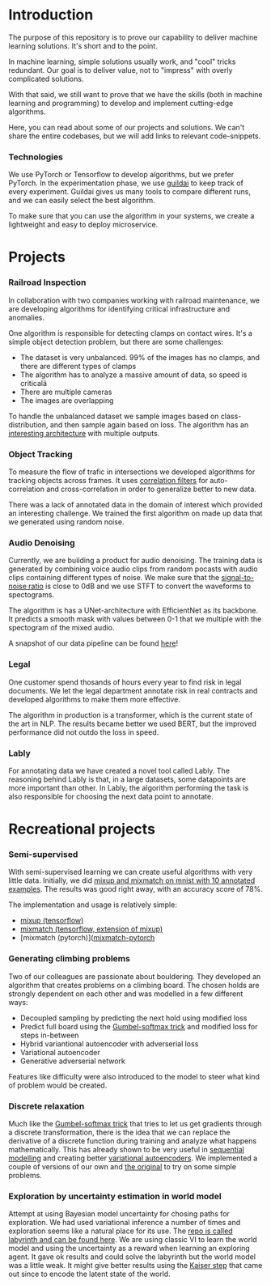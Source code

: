 # Introduction
The purpose of this repository is to prove our capability to deliver machine learning solutions. It's short and to the point.

In machine learning, simple solutions usually work, and "cool" tricks redundant. Our goal is to deliver value, not to "impress" with overly complicated solutions.

With that said, we still want to prove that we have the skills (both in machine learning and programming) to develop and implement cutting-edge algorithms.

Here, you can read about some of our projects and solutions. We can't share the entire codebases, but we will add links to relevant code-snippets.

### Technologies

We use PyTorch or Tensorflow to develop algorithms, but we prefer PyTorch. In the experimentation phase, we use [guildai](https://github.com/guildai/guildai) to keep track of every experiment. Guildai gives us many tools to compare different runs, and we can easily select the best algorithm.

To make sure that you can use the algorithm in your systems, we create a lightweight and easy to deploy microservice.

# Projects

### Railroad Inspection

In collaboration with two companies working with railroad maintenance, we are developing algorithms for identifying critical infrastructure and anomalies.

One algorithm is responsible for detecting clamps on contact wires. It's a simple object detection problem, but there are some challenges:

- The dataset is very unbalanced. 99% of the images has no clamps, and there are different types of clamps
- The algorithm has to analyze a massive amount of data, so speed is criticalä
- There are multiple cameras
- The images are overlapping

To handle the unbalanced dataset we sample images based on class-distribution, and then sample again based on loss. The algorithm has an [interesting architecture](https://github.com/Aiwizo/capability/blob/master/railroad_inspection/architecture.py) with multiple outputs.


### Object Tracking

To measure the flow of trafic in intersections we developed algorithms for tracking objects across frames. It uses [correlation filters](https://github.com/Aiwizo/capability/blob/master/object_tracking/correlation.py) for auto-correlation and cross-correlation in order to generalize better to new data.

There was a lack of annotated data in the domain of interest which provided an interesting challenge. We trained the first algorithm on made up data that we generated using random noise.

### Audio Denoising

Currently, we are building a product for audio denoising. The training data is generated by combining voice audio clips from random pocasts with audio clips containing different types of noise. We make sure that the [signal-to-noise ratio](https://en.wikipedia.org/wiki/Signal-to-noise_ratio) is close to 0dB and we use STFT to convert the waveforms to spectograms.

The algorithm is has a UNet-architecture with EfficientNet as its backbone. It predicts a smooth mask with values between 0-1 that we multiple with the spectogram of the mixed audio.

A snapshot of our data pipeline can be found [here](https://github.com/Aiwizo/capability/tree/master/audio_denoising/data.py)!

### Legal

One customer spend thosands of hours every year to find risk in legal documents. We let the legal department annotate risk in real contracts and developed algorithms to make them more effective.

The algorithm in production is a transformer, which is the current state of the art in NLP. The results became better we used BERT, but the improved performance did not outdo the loss in speed.

### Lably

For annotating data we have created a novel tool called Lably. The reasoning behind Lably is that, in a large datasets, some datapoints are more important than other. In Lably, the algorithm performing the task is also responsible for choosing the next data point to annotate.


# Recreational projects

### Semi-supervised

With semi-supervised learning we can create useful algorithms with very little data. Initially, we did [mixup and mixmatch on mnist with 10 annotated examples](https://github.com/Aiwizo/mnist). The results was good right away, with an accuracy score of 78%. 

The implementation and usage is relatively simple:
- [mixup (tensorflow)](https://github.com/Aiwizo/capability/blob/master/semi_supervised/mixup.py)
- [mixmatch (tensorflow, extension of mixup)](https://github.com/Aiwizo/capability/blob/master/semi_supervised/mixmatch.py)
- [mixmatch (pytorch)]([mixmatch-pytorch](https://github.com/FelixAbrahamsson/mixmatch-pytorch)


### Generating climbing problems
Two of our colleagues are passionate about bouldering. They developed an algorithm that creates problems on a climbing board. The chosen holds are strongly dependent on each other and was modelled in a few different ways:

- Decoupled sampling by predicting the next hold using modified loss
- Predict full board using the [Gumbel-softmax trick](https://pytorch.org/docs/stable/distributions.html#relaxedonehotcategorical) and modified loss for steps in-between
- Hybrid variantional autoencoder with adverserial loss
- Variational autoencoder
- Generative adverserial network

Features like difficulty were also introduced to the model to steer what kind of problem would be created.


### Discrete relaxation
Much like the [Gumbel-softmax trick](https://pytorch.org/docs/stable/distributions.html#relaxedonehotcategorical) that tries to let us get gradients through a discrete transformation, there is the idea that we can replace the derivative of a discrete function during training and analyze what happens mathematically. This has already shown to be very useful in [sequential modelling](https://arxiv.org/pdf/1801.09797.pdf) and creating better [variational autoencoders](https://arxiv.org/pdf/1906.00446.pdf). We implemented a couple of versions of our own and [the original](https://github.com/Aiwizo/capability/blob/master/kaiser_step.py) to try on some simple problems.


### Exploration by uncertainty estimation in world model
Attempt at using Bayesian model uncertainty for chosing paths for exploration. We had used variational inference a number of times and exploration seems like a natural place for its use. The [repo is called labyrinth and can be found here](https://github.com/samedii/labyrinth). We are using classic VI to learn the world model and using the uncertainty as a reward when learning an exploring agent. It gave ok results and could solve the labyrinth but the world model was a little weak. It might give better results using the [Kaiser step](https://github.com/Aiwizo/capability/blob/master/kaiser_step.py) that came out since to encode the latent state of the world.
